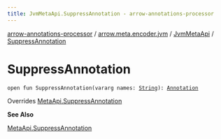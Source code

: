 ```yaml
---
title: JvmMetaApi.SuppressAnnotation - arrow-annotations-processor
---
```


[arrow-annotations-processor](../../index.html) / [arrow.meta.encoder.jvm](../index.html) / [JvmMetaApi](index.html) / [SuppressAnnotation](./-suppress-annotation.html)

# SuppressAnnotation

`open fun SuppressAnnotation(vararg names: `[`String`](https://kotlinlang.org/api/latest/jvm/stdlib/kotlin/-string/index.html)`): `[`Annotation`](../../arrow.meta.ast/-annotation/index.html)

Overrides [MetaApi.SuppressAnnotation](../../arrow.meta.encoder/-meta-api/-suppress-annotation.html)

**See Also**

[MetaApi.SuppressAnnotation](../../arrow.meta.encoder/-meta-api/-suppress-annotation.html)

